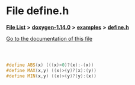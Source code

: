 

# File define.h

[**File List**](files.md) **>** [**doxygen-1.14.0**](dir_9d5bad020669189c90cda983471be5d0.md) **>** [**examples**](dir_8400fc686cf1eec637c6139505ac43d7.md) **>** [**define.h**](define_8h.md)

[Go to the documentation of this file](define_8h.md)


```C++



#define ABS(x) (((x)>0)?(x):-(x))
#define MAX(x,y) ((x)>(y)?(x):(y))
#define MIN(x,y) ((x)>(y)?(y):(x)) 
```


